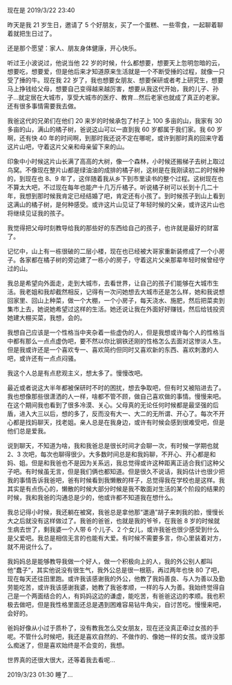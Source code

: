 现在是 2019/3/22 23:40  
  
昨天是我 21 岁生日，邀请了 5 个好朋友，买了一个蛋糕、一些零食，一起聊着聊着就把生日过了。

还是那个愿望：家人、朋友身体健康，开心快乐。

听过王小波说过，他说当他 22 岁的时候，什么都想要，想要天上忽明忽暗的云，想要吃，想要爱，但是他后来才知道原来生活就是一个不断受捶的过程，就像一只受了捶的牛。现在我 22 岁了，我也想要女朋友、想要保研或者考上研究生，想要马上挣钱给父母，想要自己变得越来越厉害，想要从我这代开始，我的儿子、孙子...就定居在大城市，享受大城市的医疗、教育...然后老家也就成了真正的老家。还有很多事情需要我去做。

我爸这代的兄弟们在他们 20 来岁的时候承包了村子上 100 多亩的山，我家有 30 多亩的山，满山的橘子树，爸说这山可以一直到我 60 岁都属于我们家。我 60 岁啊，还有快 40 年的时间啊，到那时我还说不定在哪呢，或许到那时真的回来守着这片山吧，守着这片父亲和母亲留下来的山。

印象中小时候这片山长满了高高的大树，像一个森林，小时候还搬梯子去树上取过鸟窝。不像现在整片山都是绿油油的成排的橘子树，这树是在我刚读初二的时候种的，到现在也 8、9 年了，这伴随着我从乡下到市里读书的整个过程。这树现在也不算太大吧，不过现在每年也能产十几万斤橘子。听说橘子树可以长到十几二十年，我想到那时候我肯定已经结婚了吧，肯定还有小孩了。到时候孩子到山上看到这满山的橘子树，是何种感受。或许这片山见证了年轻时候的父亲，或许这片山也将继续见证我的孩子。

我觉得把父母时刻教导给我的那些好的东西给自己的孩子，也许就是最好的财富了。

记忆中，山上有一栋很破的二层小楼，现在也已经被大哥家重新装修成了一个小房子。各家都在橘子树的旁边建了一栋小的房子，守着这片父亲那辈年轻时候曾经守过的山。

我总是希望向外面走，走到大城市，去看世界，让自己的孩子们能够在大城市生活。我老姐和我却截然相反，记得有一次问她想去大城市还是怎么样，她和我说想回家里、回山上种菜，做一个大棚，一个小房子，每天浇水、施肥，然后把菜卖到集市上去，她说她希望过这样的生活。她还说让我在外面好好赚钱，然后给钱投资她建大棚买菜，我想，会的。

我想自己应该是一个性格当中夹杂着一些虚伪的人，但是我想或许每个人的性格当中都有那么一点点虚伪吧，要不然以你比钢铁还刚的性格怎么去面对这惨淡人生。但是我或许还是一个喜欢专一、喜欢简约但同时又喜欢新的东西、喜欢刺激的人吧，或许还有一点点闷骚。

我这个人总是有点悲观主义，想太多了。慢慢改吧。

最近或者说这大半年都被保研时不时的困扰，想去争取吧，但有时又被陷进去了。我也想像那些很潇洒的人一样，啥都不管不顾，做自己喜欢做的事情。慢慢来吧。在这个期间我也看到了很多冷漠、关心。父母真的无论任何时候都是最坚强的后盾，进入大三以后，想的多了，反而没有大一、大二的无所谓、开心了。每次不开心都是找妈聊天，找老姐。亲人总是在我身边，或许有时候会感到很难受吧，但是他们总是爱我。

说到聊天，不知道为啥，我和我爸总是很长时间才会聊一次，有时候一学期也就 2、3 次吧，每次也聊得很少。大多数时间总是和我妈聊，不开心、开心都是和妈、姐。但是和我爸也不是因为关系远，我总觉得或许这种距离正适合我们这种父子吧。有时候虽无言，但是我们俩也都知道。但是很久不说话，我妈估计也很少把我的事情告诉我爸吧，爸有时候看到我懒散的样子，总觉得我在学校也是这样。我其实是有点伤心的，懒散的时候大部分时候是我不敢面对生活的某个阶段的结果的时候，我和我爸的沟通总是少的，他或许都不知道我在想什么。

我总记得小时候，我还躺在被窝，我爸总是拿他那“邋遢”胡子来刺我的脸，慢慢长大之后就没有这样做过了。我爸的爸爸，也就是我的爷爷，在我爸 8 岁的时候就生病去世了，剩我婆一个人带 6 个儿子、2 个女儿，或许我爸也很少感受到什么是父爱吧。我总是相信无言的也能有大爱。有时候不需要多言，你心里装着对方，就不用说什么了。

我妈妈总是能够教导我做一个好人，做一个积极向上的人，我的外公别人都叫他“蠢子”，其实他说没有很生气，我外公总是很一根筋，再过两年也快 80 了吧，现在每天还往田里跑。或许我该感谢我的外公，他教了我妈善良、与人为善以及勤劳能吃苦，或许我该感谢我婆，她教了我爸孝顺，一样的与人为善。我始终觉得自己是一个两面结合的人，有妈妈这边的谦虚，能吃苦，有爸爸这边的孝顺。我也积极去做吧，但是我性格里面还总是遇到困难容易钻牛角尖，自讨苦吃。慢慢来吧，会好的。

爸妈好像从小过于质朴了，没有教我怎么交女朋友，现在还没真正牵过女孩的手呢。不管什么时候吧，我还是喜欢自然的、不做作的、像她一样的女孩。或许没那么痴迷了，但是喜欢始终是不会变的，我想。

世界真的还很大很大，还等着我去看呢...

2019/3/23 01:30 睡了...













